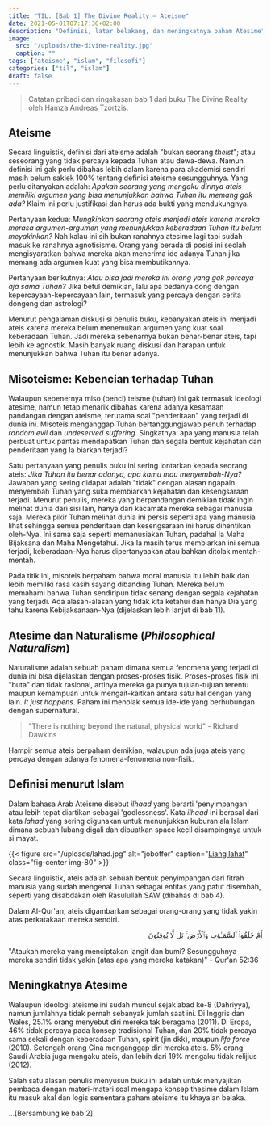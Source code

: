 ```yaml
---
title: "TIL: [Bab 1] The Divine Reality — Ateisme"
date: 2021-05-01T07:17:36+02:00
description: "Definisi, latar belakang, dan meningkatnya paham Atesime"
image:
  src: "/uploads/the-divine-reality.jpg"
  caption: ""
tags: ["ateisme", "islam", "filosofi"]
categories: ["til", "islam"]
draft: false
---
```


> Catatan pribadi dan ringakasan bab 1 dari buku The Divine Reality oleh Hamza Andreas Tzortzis.

## Ateisme

Secara linguistik, definisi dari ateisme adalah "bukan seorang _theist_"; atau seseorang yang tidak percaya kepada Tuhan atau dewa-dewa. Namun definisi ini gak perlu dibahas lebih dalam karena para akademisi sendiri masih belum saklek 100% tentang definisi ateisme sesungguhnya. Yang perlu ditanyakan adalah: _Apakah seorang yang mengaku dirinya ateis memiliki argumen yang bisa menunjukkan bahwa Tuhan itu memang gak ada?_ Klaim ini perlu justifikasi dan harus ada bukti yang mendukungnya.

Pertanyaan kedua: _Mungkinkan seorang ateis menjadi ateis karena mereka merasa argumen-argumen yang menunjukkan keberadaan Tuhan itu belum meyakinkan?_ Nah kalau ini sih bukan ranahnya atesime lagi tapi sudah masuk ke ranahnya agnotisisme. Orang yang berada di posisi ini seolah mengisyaratkan bahwa mereka akan menerima ide adanya Tuhan jika memang ada argumen kuat yang bisa membutikannya.

Pertanyaan berikutnya: _Atau bisa jadi mereka ini orang yang gak percaya aja sama Tuhan?_ Jika betul demikian, lalu apa bedanya dong dengan kepercayaan-kepercayaan lain, termasuk yang percaya dengan cerita dongeng dan astrologi?

Menurut pengalaman diskusi si penulis buku, kebanyakan ateis ini menjadi ateis karena mereka belum menemukan argumen yang kuat soal keberadaan Tuhan. Jadi mereka sebenarnya bukan benar-benar ateis, tapi lebih ke agnostik. Masih banyak ruang diskusi dan harapan untuk menunjukkan bahwa Tuhan itu benar adanya.

## Misoteisme: Kebencian terhadap Tuhan

Walaupun sebenernya miso (benci) teisme (tuhan) ini gak termasuk ideologi atesime, namun tetap menarik dibahas karena adanya kesamaan pandangan dengan ateisme, terutama soal "penderitaan" yang terjadi di dunia ini. Misoteis menganggap Tuhan bertanggungjawab penuh terhadap _random evil_ dan _undeserved suffering_. Singkatnya: apa yang manusia telah perbuat untuk pantas mendapatkan Tuhan dan segala bentuk kejahatan dan penderitaan yang Ia biarkan terjadi? 

Satu pertanyaan yang penulis buku ini sering lontarkan kepada seorang ateis: _Jika Tuhan itu benar adanya, apa kamu mau menyembah-Nya?_ Jawaban yang sering didapat adalah "tidak" dengan alasan ngapain menyembah Tuhan yang suka membiarkan kejahatan dan kesengsaraan terjadi. Menurut penulis, mereka yang berpandangan demikian tidak ingin melihat dunia dari sisi lain, hanya dari kacamata mereka sebagai manusia saja. Mereka pikir Tuhan melihat dunia ini persis seperti apa yang manusia lihat sehingga semua penderitaan dan kesengsaraan ini harus dihentikan oleh-Nya. Ini sama saja seperti memanusiakan Tuhan, padahal Ia Maha Bijaksana dan Maha Mengetahui. Jika Ia masih terus membiarkan ini semua terjadi, keberadaan-Nya harus dipertanyaakan atau bahkan ditolak mentah-mentah.

Pada titik ini, misoteis berpaham bahwa moral manusia itu lebih baik dan lebih memiliki rasa kasih sayang dibanding Tuhan. Mereka belum memahami bahwa Tuhan sendiripun tidak senang dengan segala kejahatan yang terjadi. Ada alasan-alasan yang tidak kita ketahui dan hanya Dia yang tahu karena Kebijaksanaan-Nya (dijelaskan lebih lanjut di bab 11).

## Atesime dan Naturalisme (_Philosophical Naturalism_)

Naturalisme adalah sebuah paham dimana semua fenomena yang terjadi di dunia ini bisa dijelaskan dengan proses-proses fisik. Proses-proses fisik ini "buta" dan tidak rasional, artinya mereka ga punya tujuan-tujuan terentu maupun kemampuan untuk mengait-kaitkan antara satu hal dengan yang lain. _It just happens_. Paham ini menolak semua ide-ide yang berhubungan dengan supernatural.

> "There is nothing beyond the natural, physical world" - Richard Dawkins

Hampir semua ateis berpaham demikian, walaupun ada juga ateis yang percaya dengan adanya fenomena-fenomena non-fisik.

## Definisi menurut Islam

Dalam bahasa Arab Ateisme disebut _ilhaad_ yang berarti 'penyimpangan' atau lebih tepat diartikan sebagai 'godlessness'. Kata _ilhaad_ ini berasal dari kata _lahad_ yang sering digunakan untuk menunjukkan kuburan ala Islam dimana sebuah lubang digali dan dibuatkan space kecil disampingnya untuk si mayat.

{{< figure src="/uploads/lahad.jpg" alt="joboffer" caption="[Liang lahat](https://www.marhaba.qa/funeral-rites-in-islam/islamic-graves/)" class="fig-center img-80" >}}

Secara linguistik, ateis adalah sebuah bentuk penyimpangan dari fitrah manusia yang sudah mengenal Tuhan sebagai entitas yang patut disembah, seperti yang disabdakan oleh Rasulullah SAW (dibahas di bab 4).

Dalam Al-Qur'an, ateis digambarkan sebagai orang-orang yang tidak yakin atas perkatakaan mereka sendiri.

<div style="text-align: right">

أَمْ خَلَقُوا۟ ٱلسَّمَـٰوَٰتِ وَٱلْأَرْضَ ۚ بَل لَّا يُوقِنُونَ

</div>

"Ataukah mereka yang menciptakan langit dan bumi? Sesungguhnya mereka sendiri tidak yakin (atas apa yang mereka katakan)" - Qur'an 52:36

## Meningkatnya Atesime

Walaupun ideologi ateisme ini sudah muncul sejak abad ke-8 (Dahriyya), namun jumlahnya tidak pernah sebanyak jumlah saat ini. Di Inggris dan Wales, 25.1% orang menyebut diri mereka tak beragama (2011). Di Eropa, 46% tidak percaya pada konsep tradisional Tuhan, dan 20% tidak percaya sama sekali dengan keberadaan Tuhan, spirit (jin dkk), maupun _life force_ (2010). Setengah orang Cina menganggap diri mereka ateis. 5% orang Saudi Arabia juga mengaku ateis, dan lebih dari 19% mengaku tidak relijius (2012).

Salah satu alasan penulis menyusun buku ini adalah untuk menyajikan pembaca dengan materi-materi soal mengapa konsep thesime dalam Islam itu masuk akal dan logis sementara paham ateisme itu khayalan belaka.

...[Bersambung ke bab 2]
